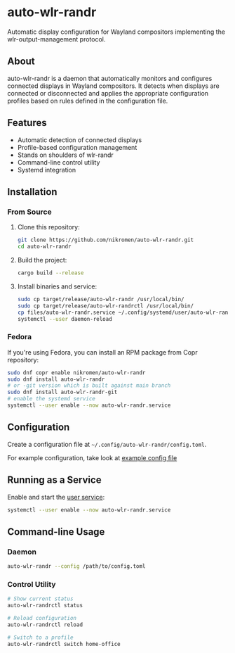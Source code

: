 # auto-wlr-randr

Automatic display configuration for Wayland compositors implementing the wlr-output-management protocol.

## About

auto-wlr-randr is a daemon that automatically monitors and configures connected displays in Wayland compositors. It detects when displays are connected or disconnected and applies the appropriate configuration profiles based on rules defined in the configuration file.

## Features

- Automatic detection of connected displays
- Profile-based configuration management
- Stands on shoulders of wlr-randr
- Command-line control utility
- Systemd integration

## Installation

### From Source

1. Clone this repository:

   ```bash
   git clone https://github.com/nikromen/auto-wlr-randr.git
   cd auto-wlr-randr
   ```

2. Build the project:

   ```bash
   cargo build --release
   ```

3. Install binaries and service:
   ```bash
   sudo cp target/release/auto-wlr-randr /usr/local/bin/
   sudo cp target/release/auto-wlr-randrctl /usr/local/bin/
   cp files/auto-wlr-randr.service ~/.config/systemd/user/auto-wlr-randr.service
   systemctl --user daemon-reload
   ```

### Fedora

If you're using Fedora, you can install an RPM package from Copr repository:

```bash
sudo dnf copr enable nikromen/auto-wlr-randr
sudo dnf install auto-wlr-randr
# or -git version which is built against main branch
sudo dnf install auto-wlr-randr-git
# enable the systemd service
systemctl --user enable --now auto-wlr-randr.service
```

## Configuration

Create a configuration file at `~/.config/auto-wlr-randr/config.toml`.

For example configuration, take look at [example config file](./files/config.toml)

## Running as a Service

Enable and start the [user service](./files/auto-wlr-randr.service):

```bash
systemctl --user enable --now auto-wlr-randr.service
```

## Command-line Usage

### Daemon

```bash
auto-wlr-randr --config /path/to/config.toml
```

### Control Utility

```bash
# Show current status
auto-wlr-randrctl status

# Reload configuration
auto-wlr-randrctl reload

# Switch to a profile
auto-wlr-randrctl switch home-office
```
